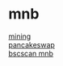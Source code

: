 # mnb 
[mining](https://mnb.metabasenet.site 'mining')     
[pancakeswap](https://pancakeswap.finance/swap?inputCurrency=0x63C51018885130199047DA51D75FcaA354B752C2&outputCurrency=0x55d398326f99059fF775485246999027B3197955  'Decentralized exchange')    
[bscscan mnb](https://bscscan.com/address/0x63C51018885130199047DA51D75FcaA354B752C2 'bsc data')   
